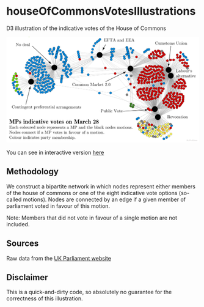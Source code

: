# houseOfCommonsVotesIllustrations
D3 illustration of the indicative votes of the House of Commons


![stil image](/figures/stillImageNetworkAnnotated.png)

You can see in interactive version [here](https://floklimm.github.io/houseOfCommons/houseOfCommonsVotes.html)





## Methodology

We construct a bipartite network in which nodes represent either members of the house of commons or one of the eight indicative vote options (so-called motions). Nodes are connected by an edge if a given member of parliament voted in favour of this motion.

Note: Members that did not vote in favour of a single motion are not included.


## Sources
Raw data from the [UK Parliament website](https://commonsvotes.digiminster.com/)

## Disclaimer
This is a quick-and-dirty code, so absolutely no guarantee for the correctness of this illustration.
